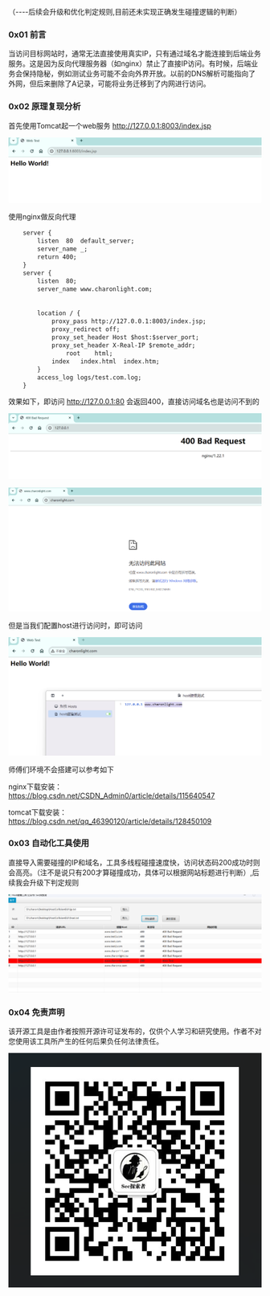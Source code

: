 （----后续会升级和优化判定规则,目前还未实现正确发生碰撞逻辑的判断）

### 0x01 前言

​		当访问目标网站时，通常无法直接使用真实IP，只有通过域名才能连接到后端业务服务。这是因为反向代理服务器（如nginx）禁止了直接IP访问。有时候，后端业务会保持隐秘，例如测试业务可能不会向外界开放。以前的DNS解析可能指向了外网，但后来删除了A记录，可能将业务迁移到了内网进行访问。



### 0x02 原理复现分析

首先使用Tomcat起一个web服务 http://127.0.0.1:8003/index.jsp

![image-20231103221731867](typora-img/README/image-20231103221731867.png)

使用nginx做反向代理

```
	server {
		listen  80  default_server;
		server_name _;
		return 400;
	}
	server {
		listen  80;
		server_name www.charonlight.com;


		location / {
			proxy_pass http://127.0.0.1:8003/index.jsp;
			proxy_redirect off;
			proxy_set_header Host $host:$server_port;
			proxy_set_header X-Real-IP $remote_addr;
				root    html;
			index   index.html  index.htm;
		}
		access_log logs/test.com.log;
	}
```

效果如下，即访问 http://127.0.0.1:80 会返回400，直接访问域名也是访问不到的

![image-20231103221844337](typora-img/README/image-20231103221844337.png)

![image-20231103222019994](typora-img/README/image-20231103222019994.png)

但是当我们配置host进行访问时，即可访问

![image-20231103222621241](typora-img/README/image-20231103222621241.png)



师傅们环境不会搭建可以参考如下

nginx下载安装：https://blog.csdn.net/CSDN_Admin0/article/details/115640547

tomcat下载安装：https://blog.csdn.net/qq_46390120/article/details/128450109



### 0x03 自动化工具使用

直接导入需要碰撞的IP和域名，工具多线程碰撞速度快，访问状态码200成功时则会高亮。（注不是说只有200才算碰撞成功，具体可以根据网站标题进行判断）,后续我会升级下判定规则

![image-20231103222325586](typora-img/README/image-20231103222325586.png)



### 0x04 免责声明

该开源工具是由作者按照开源许可证发布的，仅供个人学习和研究使用。作者不对您使用该工具所产生的任何后果负任何法律责任。

![image-20231102210947908](typora-img/README/image-20231102210947908.png)

